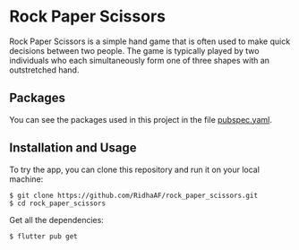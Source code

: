 # Rock Paper Scissors

Rock Paper Scissors is a simple hand game that is often used to
make quick decisions between two people. The game is typically played by two
individuals who each simultaneously form one of three shapes with an
outstretched hand.

## Packages

You can see the packages used in this project in the file [pubspec.yaml](pubspec.yaml).

## Installation and Usage

To try the app, you can clone this repository and run it on your local machine:

```
$ git clone https://github.com/RidhaAF/rock_paper_scissors.git
$ cd rock_paper_scissors
```

Get all the dependencies:

```
$ flutter pub get
```
